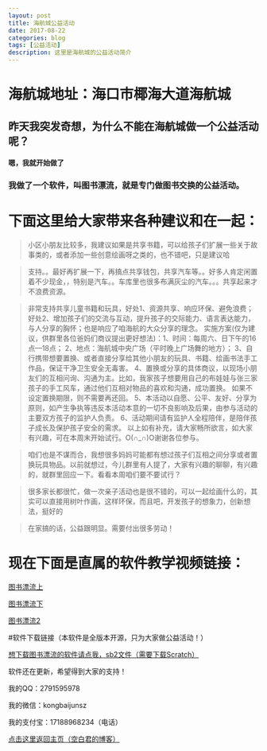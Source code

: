 ```yaml
---
layout: post
title: 海航城公益活动
date: 2017-08-22
categories: blog
tags: [公益活动]
description: 这里是海航城的公益活动简介
---
```


# 海航城地址：海口市椰海大道海航城

## 昨天我突发奇想，为什么不能在海航城做一个公益活动呢？

#### 嗯，我就开始做了

### 我做了一个软件，叫图书漂流，就是专门做图书交换的公益活动。

# 下面这里给大家带来各种建议和在一起：
>小区小朋友比较多，我建议如果是共享书籍，可以给孩子们扩展一些关于故事类的，或者添加一些创意绘画呀之类的，也不错吧，只是建议哈

>支持。。最好再扩展一下，再搞点共享钱包，共享汽车等。。好多人肯定闲置着不少现金，，特别是汽车。。车库里也很多布满灰尘的汽车。。。共享起来才不浪费资源。

>非常支持共享儿童书籍和玩具，好处1、资源共享、响应环保、避免浪费；好处2、增加孩子们的交流与互动，提升孩子的交际能力、语言表达能力，与人分享的胸怀；也是响应了咱海航的大众分享的理念。         实施方案(仅为建议，供群里各位爸妈们商议提出更好想法)：1、时间：每周六、日下午的16点—18点； 2、地点：海航城中央广场（平时晚上广场舞的地方）； 3、自行携带想要置换、或者直接分享给其他小朋友的玩具、书籍、绘画书法手工作品，保证干净卫生安全无毒害。 4、置换或分享的具体商议，以现场小朋友们的互相问询、沟通为主。比如，我家孩子想要用自己的布娃娃与张三家孩子的手工风车，通过他们互相对物品的喜欢和沟通，成功置换。 如果不设定置换期限，则不需要再还回。 5、本活动以自愿、公平、友好、分享为原则，如产生争执等违反本活动本意的一切不良影响及后果，由参与活动的主要双方孩子的监护人负责。 6、活动期间请有监护人全程陪伴，是陪伴孩子成长及保护孩子安全的需求。   以上如有补充，请大家畅所欲言，如大家有兴趣，可在本周末开始试行。O(∩_∩)O谢谢各位参与。

>咱们也是不谋而合，我想很多妈妈可能都有想过孩子们互相之间分享或者置换玩具物品。以前就想过，今儿群里有人提了，大家有兴趣的聊聊，有兴趣的，就群里回应一下。看看本周咱们要不要试行？

>很多家长都很忙，做一次亲子活动也是很不错的，可以一起绘画什么的，其实可以直接用树叶作画，这样环保，而且吧，开发孩子的想象力，创新想法，挺好的

>在家搞的话，公益跟明显。需要付出很多劳动！

# 现在下面是直属的软件教学视频链接：

[图书漂流上](http://www.iqiyi.com/w_19rvjq5gzh.html)

[图书漂流下](http://www.iqiyi.com/w_19rvjpq7c5.html)

[图书漂流2](http://www.iqiyi.com/w_19rvjz144d.html)


#软件下载链接（本软件是全版本开源，只为大家做公益活动！）

[想下载图书漂流的软件请点我，sb2文件（需要下载Scratch）](https://raw.githubusercontent.com/a2791595978/a2791595978.github.io/master/WebFile/%E5%9B%BE%E4%B9%A6%E6%BC%82%E6%B5%81.sb2)



软件还在更新，希望得到大家的支持！

我的QQ：2791595978

我的微信：kongbaijunsz

我的支付宝：17188968234（电话）

[点击这里返回主页（空白君的博客）](https://a2791595978.github.io/)
